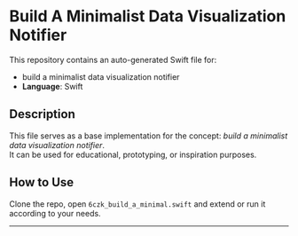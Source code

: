 # Build A Minimalist Data Visualization Notifier

This repository contains an auto-generated Swift file for:

- build a minimalist data visualization notifier
- **Language**: Swift

## Description

This file serves as a base implementation for the concept: *build a minimalist data visualization notifier*.  
It can be used for educational, prototyping, or inspiration purposes.

## How to Use

Clone the repo, open `6czk_build_a_minimal.swift` and extend or run it according to your needs.

---


